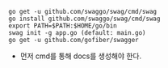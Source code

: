 ```
go get -u github.com/swaggo/swag/cmd/swag
go install github.com/swaggo/swag/cmd/swag
export PATH=$PATH:$HOME/go/bin
swag init -g app.go (default: main.go)
go get -u github.com/gofiber/swagger
```

 - 먼저 cmd를 통해 docs를 생성해야 한다.
